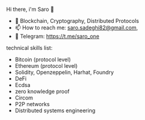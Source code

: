 Hi there, i'm Saro 👋
- 🔭 Blockchain, Cryptography, Distributed Protocols
- 📫 How to reach me: saro.sadeghi82@gmail.com,
- 💬 Telegram: https://t.me/saro_one

technical skills list:
- Bitcoin (protocol level)
- Ethereum (protocol level)
- Solidity, Openzeppelin, Harhat, Foundry
- DeFi
- Ecdsa
- zero knowledge proof
- Circom
- P2P networks
- Distributed systems engineering
